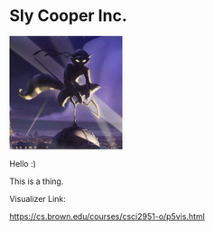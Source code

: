 # Sly Cooper Inc.
<img src="sly-cooper-pic.jpg" height=200 />

Hello :)

This is a thing.

Visualizer Link:

https://cs.brown.edu/courses/csci2951-o/p5vis.html
